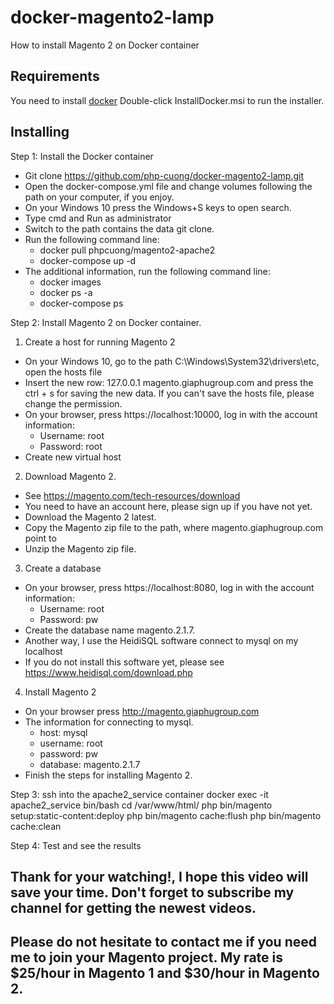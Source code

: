 # docker-magento2-lamp
How to install Magento 2 on Docker container

## Requirements
You need to install [docker](https://store.docker.com/editions/community/docker-ce-desktop-windows)
Double-click InstallDocker.msi to run the installer.

## Installing

Step 1: Install the Docker container

- Git clone https://github.com/php-cuong/docker-magento2-lamp.git
- Open the docker-compose.yml file and change volumes following the path on your computer, if you enjoy.
- On your Windows 10 press the Windows+S keys to open search.
- Type cmd and Run as administrator
- Switch to the path contains the data git clone.
- Run the following command line:
  - docker pull phpcuong/magento2-apache2
  - docker-compose up -d
- The additional information, run the following command line:
  - docker images
  - docker ps -a
  - docker-compose ps

Step 2: Install Magento 2 on Docker container.

1. Create a host for running Magento 2

- On your Windows 10, go to the path C:\Windows\System32\drivers\etc, open the hosts file
- Insert the new row: 127.0.0.1 magento.giaphugroup.com and press the ctrl + s for saving the new data. If you can't save the hosts file, please change the permission.
- On your browser, press https://localhost:10000, log in with the account information: 
	- Username: root
	- Password: root
- Create new virtual host

2. Download Magento 2.

- See https://magento.com/tech-resources/download
- You need to have an account here, please sign up if you have not yet.
- Download the Magento 2 latest.
- Copy the Magento zip file to the path, where magento.giaphugroup.com point to
- Unzip the Magento zip file.

3. Create a database
- On your browser, press https://localhost:8080, log in with the account information: 
	- Username: root
	- Password: pw
- Create the database name magento.2.1.7.
- Another way, I use the HeidiSQL software connect to mysql on my localhost
- If you do not install this software yet, please see https://www.heidisql.com/download.php

4. Install Magento 2
- On your browser press http://magento.giaphugroup.com
- The information for connecting to mysql.
	- host: mysql
	- username: root
	- password: pw
	- database: magento.2.1.7
- Finish the steps for installing Magento 2.

Step 3: ssh into the apache2_service container
docker exec -it apache2_service bin/bash
cd /var/www/html/
php bin/magento setup:static-content:deploy
php bin/magento cache:flush
php bin/magento cache:clean

Step 4: Test and see the results

## Thank for your watching!, I hope this video will save your time. Don't forget to subscribe my channel for getting the newest videos.

## Please do not hesitate to contact me if you need me to join your Magento project. My rate is $25/hour in Magento 1 and $30/hour in Magento 2.